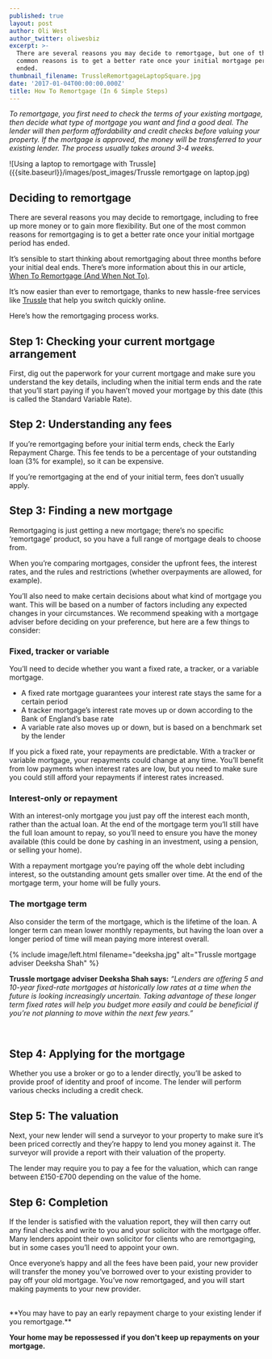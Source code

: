 ```yaml
---
published: true
layout: post
author: Oli West
author_twitter: oliwesbiz
excerpt: >-
  There are several reasons you may decide to remortgage, but one of the most
  common reasons is to get a better rate once your initial mortgage period has
  ended.
thumbnail_filename: TrussleRemortgageLaptopSquare.jpg
date: '2017-01-04T00:00:00.000Z'
title: How To Remortgage (In 6 Simple Steps)
---
```

_To remortgage, you first need to check the terms of your existing mortgage, then decide what type of mortgage you want and find a good deal. The lender will then perform affordability and credit checks before valuing your property. If the mortgage is approved, the money will be transferred to your existing lender. The process usually takes around 3-4 weeks._

![Using a laptop to remortgage with Trussle]({{site.baseurl}}/images/post_images/Trussle remortgage on laptop.jpg)

## Deciding to remortgage

There are several reasons you may decide to remortgage, including to free up more money or to gain more flexibility. But one of the most common reasons for remortgaging is to get a better rate once your initial mortgage period has ended.

It’s sensible to start thinking about remortgaging about three months before your initial deal ends. There’s more information about this in our article, [When To Remortgage (And When Not To)](https://trussle.com/blog/when-to-remortgage-and-when-not-to).

It’s now easier than ever to remortgage, thanks to new hassle-free services like [Trussle](https://trussle.com/) that help you switch quickly online.

Here’s how the remortgaging process works.

## Step 1: Checking your current mortgage arrangement
First, dig out the paperwork for your current mortgage and make sure you understand the key details, including when the initial term ends and the rate that you’ll start paying if you haven’t moved your mortgage by this date (this is called the Standard Variable Rate).

## Step 2: Understanding any fees
If you’re remortgaging before your initial term ends, check the Early Repayment Charge. This fee tends to be a percentage of your outstanding loan (3% for example), so it can be expensive.

If you’re remortgaging at the end of your initial term, fees don’t usually apply.

## Step 3: Finding a new mortgage
Remortgaging is just getting a new mortgage; there’s no specific ‘remortgage’ product, so you have a full range of mortgage deals to choose from.

When you’re comparing mortgages, consider the upfront fees, the interest rates, and the rules and restrictions (whether overpayments are allowed, for example).

You’ll also need to make certain decisions about what kind of mortgage you want. This will be based on a number of factors including any expected changes in your circumstances. We recommend speaking with a mortgage adviser before deciding on your preference, but here are a few things to consider:

### Fixed, tracker or variable
You’ll need to decide whether you want a fixed rate, a tracker, or a variable mortgage.

* A fixed rate mortgage guarantees your interest rate stays the same for a certain period
* A tracker mortgage’s interest rate moves up or down according to the Bank of England’s base rate
* A variable rate also moves up or down, but is based on a benchmark set by the lender

If you pick a fixed rate, your repayments are predictable. With a tracker or variable mortgage, your repayments could change at any time. You’ll benefit from low payments when interest rates are low, but you need to make sure you could still afford your repayments if interest rates increased.

### Interest-only or repayment
With an interest-only mortgage you just pay off the interest each month, rather than the actual loan. At the end of the mortgage term you’ll still have the full loan amount to repay, so you’ll need to ensure you have the money available (this could be done by cashing in an investment, using a pension, or selling your home).

With a repayment mortgage you’re paying off the whole debt including interest, so the outstanding amount gets smaller over time. At the end of the mortgage term, your home will be fully yours.

### The mortgage term
Also consider the term of the mortgage, which is the lifetime of the loan. A longer term can mean lower monthly repayments, but having the loan over a longer period of time will mean paying more interest overall.

{% include image/left.html filename="deeksha.jpg" alt="Trussle mortgage adviser Deeksha Shah" %}

**Trussle mortgage adviser Deeksha Shah says:** _“Lenders are offering 5 and 10-year fixed-rate mortgages at historically low rates at a time when the future is looking increasingly uncertain. Taking advantage of these longer term fixed rates will help you budget more easily and could be beneficial if you’re not planning to move within the next few years.”_

<br/>

## Step 4: Applying for the mortgage
Whether you use a broker or go to a lender directly, you’ll be asked to provide proof of identity and proof of income. The lender will perform various checks including a credit check.

## Step 5: The valuation 
Next, your new lender will send a surveyor to your property to make sure it’s been priced correctly and they’re happy to lend you money against it. The surveyor will provide a report with their valuation of the property.

The lender may require you to pay a fee for the valuation, which can range between £150-£700 depending on the value of the home.

## Step 6: Completion 
If the lender is satisfied with the valuation report, they will then carry out any final checks and write to you and your solicitor with the mortgage offer. Many lenders appoint their own solicitor for clients who are remortgaging, but in some cases you’ll need to appoint your own.

Once everyone’s happy and all the fees have been paid, your new provider will transfer the money you’ve borrowed over to your existing provider to pay off your old mortgage. You’ve now remortgaged, and you will start making payments to your new provider.

<br/>
**You may have to pay an early repayment charge to your existing lender if you remortgage.**

**Your home may be repossessed if you don't keep up repayments on your mortgage.**

